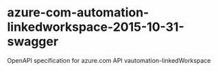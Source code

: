 # azure-com-automation-linkedworkspace-2015-10-31-swagger
OpenAPI specification for azure.com API vautomation-linkedWorkspace
